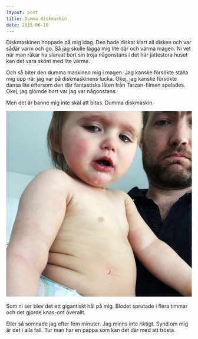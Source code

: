 ```yaml
---
layout: post
title: Dumma diskmaskin
date: 2015-06-16
---
```


Diskmaskinen hoppade på mig idag. Den hade diskat klart
all disken och var sådär varm och go. Så jag skulle lägga
mig lite där och värma magen. Ni vet när man råkar ha slarvat bort sin tröja någonstans i det här jättestora huset kan det vara skönt med lite värme.

Och så biter den dumma maskinen mig i magen. Jag kanske försökte ställa mig
upp när jag var på diskmaskinens lucka. Okej, jag kanske försökte dansa lite
eftersom den där fantastiska låten från Tarzan-filmen spelades. Okej, jag
glömde bort var jag var någonstans.

Men det är banne mig inte skäl att bitas. Dumma diskmaskin.

![Noelle](/images/2015-06-10-diskmaskin.jpg)

Som ni ser blev det ett gigantiskt hål på mig. Blodet sprutade i flera timmar och det gjorde knas-ont överallt.

Eller så somnade jag efter fem minuter. Jag minns inte riktigt. Synd om mig är det i alla fall. Tur man har en pappa som kan det där med att trösta.
